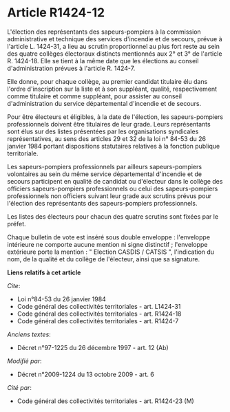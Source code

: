 # Article R1424-12

L'élection des représentants des sapeurs-pompiers à la commission administrative et technique des services d'incendie et de
secours, prévue à l'article L. 1424-31, a lieu au scrutin proportionnel au plus fort reste au sein des quatre collèges
électoraux distincts mentionnés aux 2° et 3° de l'article R. 1424-18. Elle se tient à la même date que les élections au
conseil d'administration prévues à l'article R. 1424-7. 

Elle donne, pour chaque collège, au premier candidat titulaire élu dans l'ordre d'inscription sur la liste et à son
suppléant, qualité, respectivement comme titulaire et comme suppléant, pour assister au conseil d'administration du service
départemental d'incendie et de secours. 

Pour être électeurs et éligibles, à la date de l'élection, les sapeurs-pompiers professionnels doivent être titulaires de
leur grade. Leurs représentants sont élus sur des listes présentées par les organisations syndicales représentatives, au sens
des articles 29 et 32 de la loi n° 84-53 du 26 janvier 1984 portant dispositions statutaires relatives à la fonction publique
territoriale. 

Les sapeurs-pompiers professionnels par ailleurs sapeurs-pompiers volontaires au sein du même service départemental
d'incendie et de secours participent en qualité de candidat ou d'électeur dans le collège des officiers sapeurs-pompiers
professionnels ou celui des sapeurs-pompiers professionnels non officiers suivant leur grade aux scrutins prévus pour
l'élection des représentants des sapeurs-pompiers professionnels. 

Les listes des électeurs pour chacun des quatre scrutins sont fixées par le préfet. 

Chaque bulletin de vote est inséré sous double enveloppe : l'enveloppe intérieure ne comporte aucune mention ni signe
distinctif ; l'enveloppe extérieure porte la mention : " Election CASDIS / CATSIS ", l'indication du nom, de la qualité et du
collège de l'électeur, ainsi que sa signature.

**Liens relatifs à cet article**

_Cite_:

  - Loi n°84-53 du 26 janvier 1984
  - Code général des collectivités territoriales - art. L1424-31
  - Code général des collectivités territoriales - art. R1424-18
  - Code général des collectivités territoriales - art. R1424-7

_Anciens textes_:

  - Décret n°97-1225 du 26 décembre 1997 - art. 12 (Ab)

_Modifié par_:

  - Décret n°2009-1224 du 13 octobre 2009 - art. 6

_Cité par_:

  - Code général des collectivités territoriales - art. R1424-23 (M)
